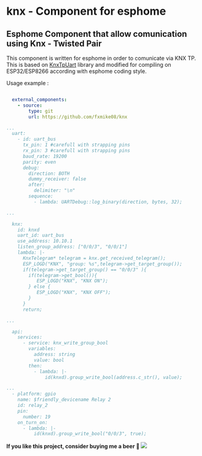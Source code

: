 # knx - Component for esphome
## Esphome Component that allow comunication using Knx - Twisted Pair
This component is written for esphome in order to comunicate via KNX TP.
This is based on [KnxTpUart](https://github.com/majuss/KnxTpUart) library and modified for compiling on ESP32/ESP8266 according with esphome coding style.


Usage example :
```yaml

  external_components:
    - source:
        type: git
        url: https://github.com/fxmike08/knx

...
  uart:
    - id: uart_bus
      tx_pin: 1 #carefull with strapping pins
      rx_pin: 3 #carefull with strapping pins
      baud_rate: 19200
      parity: even
      debug:
        direction: BOTH
        dummy_receiver: false
        after:
          delimiter: "\n"
        sequence:
          - lambda: UARTDebug::log_binary(direction, bytes, 32);

...

  knx:
    id: knxd
    uart_id: uart_bus
    use_address: 10.10.1
    listen_group_address: ["0/0/3", "0/0/1"]
    lambda: |-
      KnxTelegram* telegram = knx.get_received_telegram();
      ESP_LOGD("KNX", "group: %s",telegram->get_target_group());
      if(telegram->get_target_group() == "0/0/3" ){
        if(telegram->get_bool()){
           ESP_LOGD("KNX", "KNX ON");
        } else {
           ESP_LOGD("KNX", "KNX OFF");
        }
      }
      return;

...

  api:
    services:
      - service: knx_write_group_bool
        variables:
          address: string
          value: bool
        then: 
          - lambda: |-
              id(knxd).group_write_bool(address.c_str(), value);

...
  - platform: gpio
    name: $friendly_devicename Relay 2
    id: relay_2
    pin:
      number: 19
    on_turn_on:
      - lambda: |-
          id(knxd).group_write_bool("0/0/3", true);
```

**If you like this project, consider buying me a beer 🍺 <a href="https://paypal.me/fxmike08" target="_blank"><img src="https://img.shields.io/static/v1?logo=paypal&label=&message=donate&color=slategrey"></a>**
